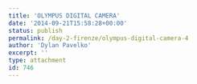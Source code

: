 ```yaml
---
title: 'OLYMPUS DIGITAL CAMERA'
date: '2014-09-21T15:58:28+00:00'
status: publish
permalink: /day-2-firenze/olympus-digital-camera-4
author: 'Dylan Pavelko'
excerpt: ''
type: attachment
id: 746
---
```

<!DOCTYPE html PUBLIC "-//W3C//DTD HTML 4.0 Transitional//EN" "http://www.w3.org/TR/REC-html40/loose.dtd">
<?xml encoding="UTF-8">
